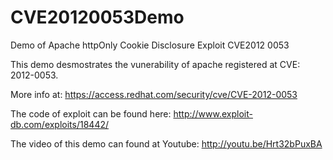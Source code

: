 CVE20120053Demo
===============

Demo of Apache httpOnly Cookie Disclosure Exploit CVE2012 0053

This demo desmostrates the vunerability of apache registered at CVE: 2012-0053.

More info at: https://access.redhat.com/security/cve/CVE-2012-0053

The code of exploit can be found here: http://www.exploit-db.com/exploits/18442/ 

The video of this demo can found at Youtube: http://youtu.be/Hrt32bPuxBA

